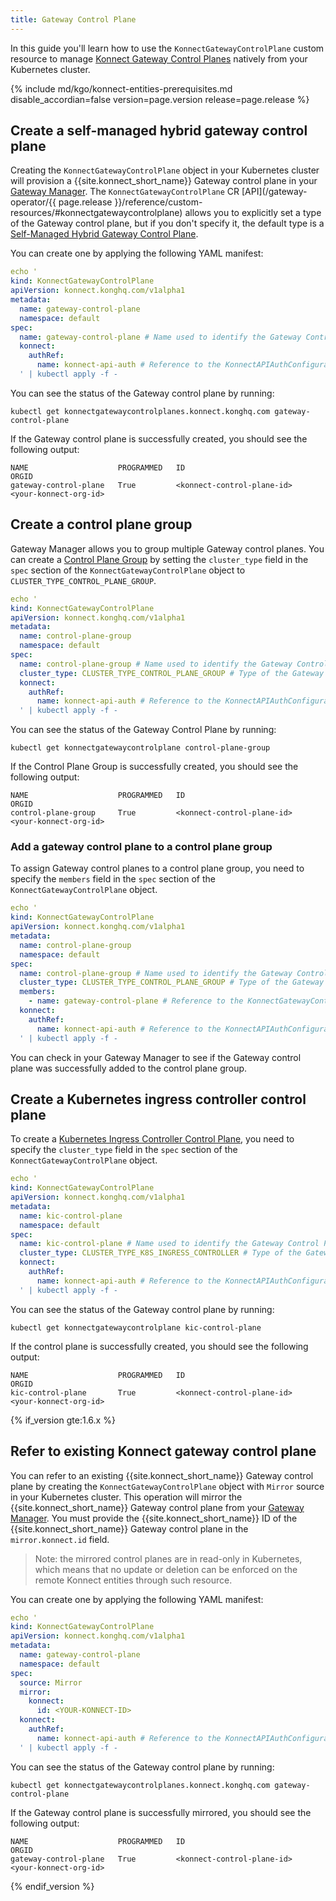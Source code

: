 ```yaml
---
title: Gateway Control Plane
---
```


In this guide you'll learn how to use the `KonnectGatewayControlPlane` custom resource to
manage [Konnect Gateway Control
Planes](/konnect/gateway-manager/#control-planes) natively from your Kubernetes cluster.

{% include md/kgo/konnect-entities-prerequisites.md disable_accordian=false version=page.version release=page.release %}

## Create a self-managed hybrid gateway control plane

Creating the `KonnectGatewayControlPlane` object in your Kubernetes cluster will provision a {{site.konnect_short_name}} Gateway
control plane in your [Gateway Manager](/konnect/gateway-manager). The `KonnectGatewayControlPlane` CR
[API](/gateway-operator/{{ page.release }}/reference/custom-resources/#konnectgatewaycontrolplane) allows you to
explicitly set a type of the Gateway control plane, but if you don't specify it, the default type is
a [Self-Managed Hybrid
Gateway Control Plane](/konnect/gateway-manager/#kong-gateway-control-planes).

You can create one by applying the following YAML manifest:

```yaml
echo '
kind: KonnectGatewayControlPlane
apiVersion: konnect.konghq.com/v1alpha1
metadata:
  name: gateway-control-plane
  namespace: default
spec:
  name: gateway-control-plane # Name used to identify the Gateway Control Plane in Konnect
  konnect:
    authRef:
      name: konnect-api-auth # Reference to the KonnectAPIAuthConfiguration object
  ' | kubectl apply -f -
```

You can see the status of the Gateway control plane by running:

```shell
kubectl get konnectgatewaycontrolplanes.konnect.konghq.com gateway-control-plane
```

If the Gateway control plane is successfully created, you should see the following output:

```shell
NAME                    PROGRAMMED   ID                                     ORGID
gateway-control-plane   True         <konnect-control-plane-id>             <your-konnect-org-id>
```

## Create a control plane group

Gateway Manager allows you to group multiple Gateway control planes. You can create
a [Control Plane Group](/konnect/gateway-manager/#control-plane-groups) by setting the `cluster_type`
field in the `spec` section of the `KonnectGatewayControlPlane` object to `CLUSTER_TYPE_CONTROL_PLANE_GROUP`.

```yaml
echo '
kind: KonnectGatewayControlPlane
apiVersion: konnect.konghq.com/v1alpha1
metadata:
  name: control-plane-group
  namespace: default
spec:
  name: control-plane-group # Name used to identify the Gateway Control Plane in Konnect
  cluster_type: CLUSTER_TYPE_CONTROL_PLANE_GROUP # Type of the Gateway Control Plane
  konnect:
    authRef:
      name: konnect-api-auth # Reference to the KonnectAPIAuthConfiguration object
  ' | kubectl apply -f -
```

You can see the status of the Gateway Control Plane by running:

```shell
kubectl get konnectgatewaycontrolplane control-plane-group
```

If the Control Plane Group is successfully created, you should see the following output:

```shell
NAME                    PROGRAMMED   ID                                     ORGID
control-plane-group     True         <konnect-control-plane-id>             <your-konnect-org-id>
```

### Add a gateway control plane to a control plane group

To assign Gateway control planes to a control plane group, you need to specify the `members` field in the `spec` section of the `KonnectGatewayControlPlane` object.

```yaml
echo '
kind: KonnectGatewayControlPlane
apiVersion: konnect.konghq.com/v1alpha1
metadata:
  name: control-plane-group
  namespace: default
spec:
  name: control-plane-group # Name used to identify the Gateway Control Plane in Konnect
  cluster_type: CLUSTER_TYPE_CONTROL_PLANE_GROUP # Type of the Gateway Control Plane
  members:
    - name: gateway-control-plane # Reference to the KonnectGatewayControlPlane object
  konnect:
    authRef:
      name: konnect-api-auth # Reference to the KonnectAPIAuthConfiguration object
  ' | kubectl apply -f -
```

You can check in your Gateway Manager to see if the Gateway control plane was successfully added to the control plane group.

## Create a Kubernetes ingress controller control plane

To create a [Kubernetes Ingress Controller Control Plane](/konnect/gateway-manager/kic/), you need to specify the
`cluster_type` field in the `spec` section of
the `KonnectGatewayControlPlane` object.

```yaml
echo '
kind: KonnectGatewayControlPlane
apiVersion: konnect.konghq.com/v1alpha1
metadata:
  name: kic-control-plane
  namespace: default
spec:
  name: kic-control-plane # Name used to identify the Gateway Control Plane in Konnect
  cluster_type: CLUSTER_TYPE_K8S_INGRESS_CONTROLLER # Type of the Gateway Control Plane
  konnect:
    authRef:
      name: konnect-api-auth # Reference to the KonnectAPIAuthConfiguration object
  ' | kubectl apply -f -
```

You can see the status of the Gateway control plane by running:

```shell
kubectl get konnectgatewaycontrolplane kic-control-plane
```

If the control plane is successfully created, you should see the following output:

```shell
NAME                    PROGRAMMED   ID                                     ORGID
kic-control-plane       True         <konnect-control-plane-id>             <your-konnect-org-id>
```

{% if_version gte:1.6.x %}

## Refer to existing Konnect gateway control plane

You can refer to an existing {{site.konnect_short_name}} Gateway control plane by creating the `KonnectGatewayControlPlane` object with `Mirror` source in your Kubernetes cluster. This operation will mirror the {{site.konnect_short_name}} Gateway
control plane from your [Gateway Manager](/konnect/gateway-manager). You must provide the {{site.konnect_short_name}} ID of the 
{{site.konnect_short_name}} Gateway control plane in the `mirror.konnect.id` field.

> Note: the mirrored control planes are in read-only in Kubernetes, which means that no update or deletion
  can be enforced on the remote Konnect entities through such resource.

You can create one by applying the following YAML manifest:

```yaml
echo '
kind: KonnectGatewayControlPlane
apiVersion: konnect.konghq.com/v1alpha1
metadata:
  name: gateway-control-plane
  namespace: default
spec:
  source: Mirror
  mirror:
    konnect:
      id: <YOUR-KONNECT-ID>
  konnect:
    authRef:
      name: konnect-api-auth # Reference to the KonnectAPIAuthConfiguration object
  ' | kubectl apply -f -
```

You can see the status of the Gateway control plane by running:

```shell
kubectl get konnectgatewaycontrolplanes.konnect.konghq.com gateway-control-plane
```

If the Gateway control plane is successfully mirrored, you should see the following output:

```shell
NAME                    PROGRAMMED   ID                                     ORGID
gateway-control-plane   True         <konnect-control-plane-id>             <your-konnect-org-id>
```
{% endif_version %}
